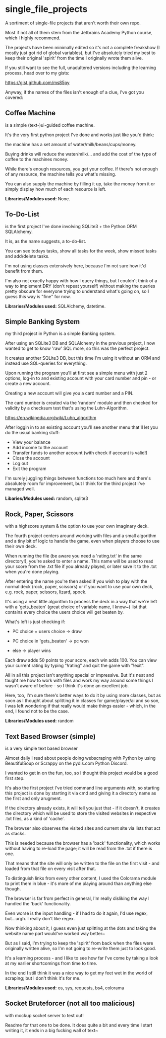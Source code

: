 # single_file_projects

A sortiment of single-file projects that aren't worth their own repo.

Most if not all of them stem from the Jetbrains Academy Python course, which I highly recommend.

The projects have been minimally edited so it's not a complete freakshow (I mostly just got rid of global variables), but I've absolutely tried my best to keep their original 'spirit' from the time I originally wrote them alive.

If you still want to see the full, unadultered versions including the learning process, head over to my gists:

https://gist.github.com/ms85py

Anyway, if the names of the files isn't enough of a clue, I've got you covered:

## Coffee Machine
is a simple (text-)ui-guided coffee machine.

It's the very first python project I've done and works just like you'd think:

the machine has a set amount of water/milk/beans/cups/money.

Buying drinks will reduce the water/milk/... and add the cost of the type of coffee to the machines money.

While there's enough resources, you get your coffee. If there's not enough of any resource, the machine tells you what's missing.

You can also supply the machine by filling it up, take the money from it or simply display how much of each resource is left.

**Libraries/Modules used:** None.


## To-Do-List
is the first project I've done involving SQLite3 + the Python ORM SQLAlchemy.

It is, as the name suggests, a to-do-list.

You can see todays tasks, show all tasks for the week, show missed tasks and add/delete tasks.

I'm not using classes extensively here, because I'm not sure how it'd benefit from them.

I'm also not exactly happy with how I query things, but I couldn't think of a way to implement DRY (don't repeat yourself) without making the queries pretty obscure for everyone trying to understand what's going on, so I guess this way is "fine" for now.

**Libraries/Modules used:** SQLAlchemy, datetime.


## Simple Banking System
my third project in Python is a simple Banking system.

After using an SQLite3 DB and SQLAlchemy in the previous project, I now wanted to get to know 'raw' SQL more, so this was the perfect project.

It creates another SQLite3 DB, but this time I'm using it without an ORM and instead use SQL-queries for everything.

Upon running the program you'll at first see a simple menu with just 2 options, log-in to and existing account with your card number and pin - or create a new account.

Creating a new account will give you a card number and a PIN.

The card number is created via the 'random' module and then checked for validity by a checksum test that's using the Luhn-Algorithm.

https://en.wikipedia.org/wiki/Luhn_algorithm

After loggin in to an existing account you'll see another menu that'll let you do the usual banking stuff:

- View your balance
- Add income to the account
- Transfer funds to another account (with check if account is valid!)
- Close the account
- Log out
- Exit the program

I'm surely juggling things between functions too much here and there's absolutely room for improvement, but I think for the third project I've managed well.

**Libaries/Modules used:** random, sqlite3



## Rock, Paper, Scissors
with a highscore system & the option to use your own imaginary deck.

The fourth project centers around working with files and a small algorithm and a tiny bit of logic to handle the game, even when players choose to use their own deck.

When running the file (be aware you need a 'rating.txt' in the same directory!), you're asked to enter a name. This name will be used to read your score from the .txt file if you already played, or later save it to the .txt when you're done playing.

After entering the name you're then asked if you wish to play with the normal deck (rock, paper, scissors) or if you want to use your own deck, e.g. rock, paper, scissors, lizard, spock.

It's using a neat little algorithm to process the deck in a way that we're left with a 'gets_beaten' (great choice of variable name, I know~) list that contains every choice the users choice will get beaten by.

What's left is just checking if:

- PC choice = users choice -> draw

- PC choice in 'gets_beaten' -> pc won

- else -> player wins

Each draw adds 50 points to your score, each win adds 100. You can view your current rating by typing "!rating" and quit the game with "!exit".

All in all this project isn't anything special or impressive. But it's neat and taught me how to work with files and work my way around some things I wasn't aware of before - so I think it's done an excellent job.

Here, too, I'm sure there's better ways to do it by using more classes, but as soon as I thought about splitting it in classes for game/player/ai and so son, I was left wondering if that really would make things easier - which, in the end, I found not to be the case.

**Libraries/Modules used:** random



## Text Based Browser (simple)
is a very simple text based browser

Almost daily I read about people doing webscraping with Python by using BeautifulSoup or Scrappy on the pydis.com Python Discord.

I wanted to get in on the fun, too, so I thought this project would be a good first step.


It's also the first project I've tried command line arguments with, so starting this project is done by starting it via cmd and giving it a directory name as the first and only arugment.

If the directory already exists, it will tell you just that - if it doesn't, it creates the directory which will be used to store the visited websites in respective .txt files, as a kind of 'cache'.


The browser also observes the visited sites and current site via lists that act as stacks.

This is needed because the browser has a 'back' functionality, which works without having to re-load the page; it will be read from the .txt if there is one.

That means that the site will only be written to the file on the first visit - and loaded from that file on every visit after that.

To distinguish links from every other content, I used the Colorama module to print them in blue - it's more of me playing around than anything else though.


The browser is far from perfect in general, I'm really disliking the way I handled the 'back' functionality.

Even worse is the input handling - if I had to do it again, I'd use regex, but...urgh. I really don't like regex.

Now thinking about it, I guess even just splitting at the dots and taking the website name part would've worked way better~

But as I said, I'm trying to keep the 'spirit' from back when the files were originally written alive, so I'm not going to re-write them just to look good.

It's a learning process - and I like to see how far I've come by taking a look at my earlier shortcomings from time to time.

In the end I still think it was a nice way to get my feet wet in the world of scraping; but I don't think it's for me.

**Libraries/Modules used:** os, sys, requests, bs4, colorama



## Socket Bruteforcer (not all too malicious)
with mockup socket server to test out!


Readme for that one to be done. It does quite a bit and every time I start writing it, it ends in a big fucking wall of text~
